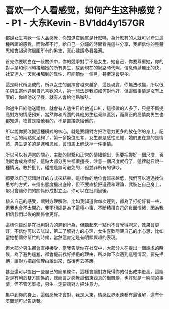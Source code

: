 # 喜欢一个人看感觉，如何产生这种感觉？ - P1 - 大东Kevin - BV1dd4y157GR

都說女生喜歡一個人品感覺，你知道它到底是什麼嗎，為什麼有的人就可以產生這種所謂的感覺，而你卻不行，給自己一分鐘的時間看完這些分享，我相信你的整體思維會超過你周圍所有的男生，真心建議多看幾遍。

首先你要明白在一段關係中，你的競爭對手不是女生，她自己，你要尊重她，你的對手是和你同時接觸她的所有男生，放到現在的網路時代啊，信息傳遞無比的快，社交達人一天就接觸到的異性，可能頂你一個月，甚至還會更多。

這是時代所造成的，所以女生的選擇會越來越多，這是現實，你無法改變，所以很多男生當他遇到自己喜歡的人，第一想法是我該如何對他好，但這個事情是沒有上限的，你給他送早餐，就有人會給他點咖啡。

你過生日給他送禮物，就會有人過生日給他送口紅，這樣做的人多了，只是不斷提高對方的情感預知，當然你和周圍的其他男生也毫無區別，而真正的高情商男生也都知道，物質是給他看的，不是直接送給他的。

所以說你要改變這種模式的核心，就是要讓對方把注意力更多的放在你的身上，記住下面的兩點就足夠了，第一多換位思考，女生都是感性思維，她們更在意的是情緒，男生更多的是邏輯思維，會想馬上解決掉一件事情。

所以可以有適當的關心，主動的聯繫和正常的情緒輸出，但要把握好一個尺度，否則就會成為嗜好，這點大部分男生都很擅長，注意一個尺度就行了，這裡就只說一種情況，敢於批判，碰撞是無可避免的，但並非所有的爭吵。

都要以自己認錯討好的方式來結束，這樣你的地位會越來越低，我們可以通過換位思考的方式，來擺出態度擺出底線，但不要直接把道德和理論，武裝在自己身上，那只會讓你們的關係形成對立面，你可以在批判過後。

植入自己的感受，讓對方理解你，比如我知道你每次遲到，都為了打扮好看一些，但我也會不太開心，我不想總是為了這種小事，不斷積攢自己的負面情緒，因為我相信我們以後的關係會更好。

這樣你雖然是在批判對方的遲到行為，但聽起來一點也不會覺得刺耳，效果會更好，不信你可以去試試，第二了解對方的心理，女生喜歡隱藏自己的小心思，比如當她想讓你幫忙的時候，當然這肯定是有明顯興趣的表現。

但大部分男生都會直接接受，當我告訴你在社交中，大部分人在提出一個請求的時候，為了避免尷尬，都會提前找好拒絕的理由，所以你下次遇到這種情況，要先拒絕，讓對方把這個理由說出來，然後再去答應。

甚至還可以提出一些自己的簡單條件，這樣會讓對方覺得你的付出成本更高，這絕對是有利於雙方關係的，總而言之感覺這個東西真的很飄渺，也許就是一瞬間的事情，但不管怎麼樣，男生一定要讓對方把注意力。

集中到你的身上，這個感覺才會對，我是大東，情感世界永遠都有最後解，還有什麼問題可以告訴我。